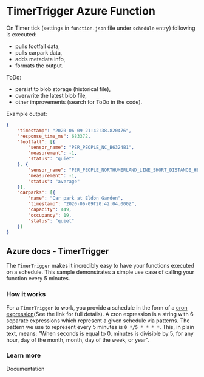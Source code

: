 # TimerTrigger Azure Function

On Timer tick (settings in `function.json` file under `schedule` entry) following is executed: 
* pulls footfall data, 
* pulls carpark data,
* adds metadata info,
* formats the output.

ToDo:
* persist to blob storage (historical file),
* overwrite the latest blob file,   
* other improvements (search for ToDo in the code).

Example output:

```json
{
    "timestamp": "2020-06-09 21:42:38.820476",
    "response_time_ms": 683372,
    "footfall": [{
        "sensor_name": "PER_PEOPLE_NC_B6324B1",
        "measurement": -1,
        "status": "quiet"
    }, {
        "sensor_name": "PER_PEOPLE_NORTHUMERLAND_LINE_SHORT_DISTANCE_HEAD_6",
        "measurement": -1,
        "status": "average"
    }],
    "carparks": [{
        "name": "Car park at Eldon Garden",
        "timestamp": "2020-06-09T20:42:04.000Z",
        "capacity": 449,
        "occupancy": 19,
        "status": "quiet"
    }]
}
```

## Azure docs - TimerTrigger

The `TimerTrigger` makes it incredibly easy to have your functions executed on a schedule. This sample demonstrates a simple use case of calling your function every 5 minutes.

### How it works

For a `TimerTrigger` to work, you provide a schedule in the form of a [cron expression](https://en.wikipedia.org/wiki/Cron#CRON_expression)(See the link for full details). A cron expression is a string with 6 separate expressions which represent a given schedule via patterns. The pattern we use to represent every 5 minutes is `0 */5 * * * *`. This, in plain text, means: "When seconds is equal to 0, minutes is divisible by 5, for any hour, day of the month, month, day of the week, or year".

### Learn more

<TODO> Documentation
